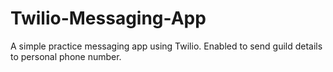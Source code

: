 # Twilio-Messaging-App
A simple practice messaging app using Twilio. Enabled to send guild details to personal phone number. 
